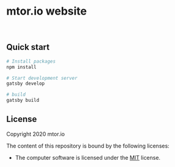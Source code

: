 # mtor.io website

<br />

## Quick start

```bash
# Install packages
npm install

# Start development server
gatsby develop

# build
gatsby build
```

## License

Copyright 2020 mtor.io

The content of this repository is bound by the following licenses:

- The computer software is licensed under the [MIT](LICENSE) license.
